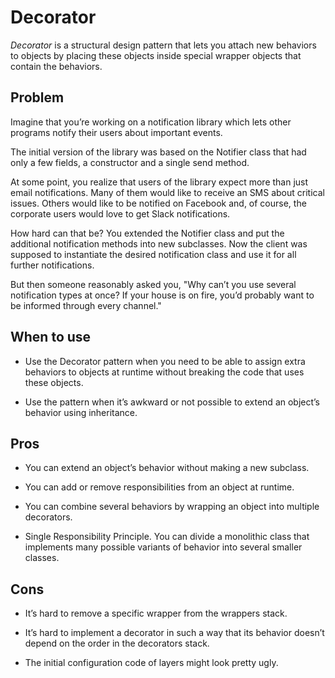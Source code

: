 # Decorator

*Decorator* is a structural design pattern that lets you attach new behaviors to objects by placing these objects inside special wrapper objects that contain the behaviors.

## Problem

Imagine that you’re working on a notification library which lets other programs notify their users about important events.

The initial version of the library was based on the Notifier class that had only a few fields, a constructor and a single send method.

At some point, you realize that users of the library expect more than just email notifications. Many of them would like to receive an SMS about critical issues. Others would like to be notified on Facebook and, of course, the corporate users would love to get Slack notifications.

How hard can that be? You extended the Notifier class and put the additional notification methods into new subclasses. Now the client was supposed to instantiate the desired notification class and use it for all further notifications.

But then someone reasonably asked you, "Why can’t you use several notification types at once? If your house is on fire, you’d probably want to be informed through every channel."

## When to use

- Use the Decorator pattern when you need to be able to assign extra behaviors to objects at runtime without breaking the code that uses these objects.

- Use the pattern when it’s awkward or not possible to extend an object’s behavior using inheritance.

## Pros

- You can extend an object’s behavior without making a new subclass.

- You can add or remove responsibilities from an object at runtime.

- You can combine several behaviors by wrapping an object into multiple decorators.

- Single Responsibility Principle. You can divide a monolithic class that implements many possible variants of behavior into several smaller classes.

## Cons

- It’s hard to remove a specific wrapper from the wrappers stack.

- It’s hard to implement a decorator in such a way that its behavior doesn’t depend on the order in the decorators stack.

- The initial configuration code of layers might look pretty ugly.
